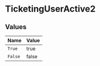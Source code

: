 # TicketingUserActive2


## Values

| Name    | Value   |
| ------- | ------- |
| `True`  | true    |
| `False` | false   |